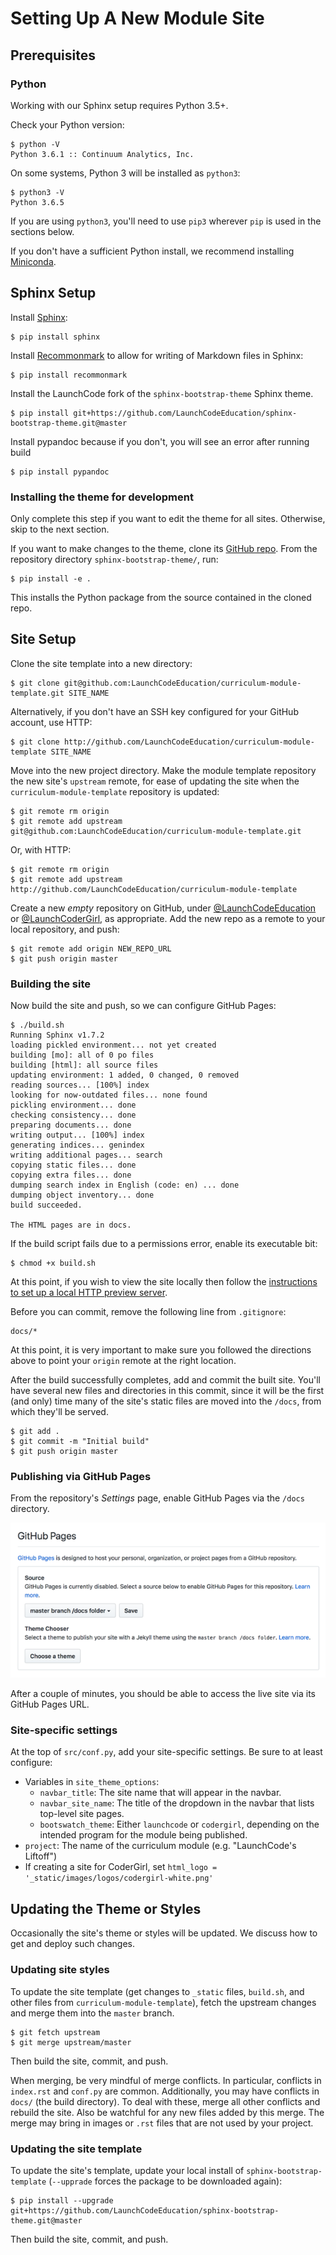 # Setting Up A New Module Site

## Prerequisites

### Python

Working with our Sphinx setup requires Python 3.5+.

Check your Python version:

```
$ python -V
Python 3.6.1 :: Continuum Analytics, Inc.
```

On some systems, Python 3 will be installed as `python3`:

```
$ python3 -V
Python 3.6.5
```

<aside class="aside-note">

If you are using `python3`, you'll need to use `pip3` wherever `pip` is used in the sections below.

</aside>

If you don't have a sufficient Python install, we recommend installing [Miniconda](https://conda.io/miniconda.html).

## Sphinx Setup

Install [Sphinx](http://www.sphinx-doc.org/en/master/):

```
$ pip install sphinx
```

Install [Recommonmark](https://recommonmark.readthedocs.io/en/latest/) to allow for writing of Markdown files in Sphinx:

```
$ pip install recommonmark
```

Install the LaunchCode fork of the `sphinx-bootstrap-theme` Sphinx theme.

```
$ pip install git+https://github.com/LaunchCodeEducation/sphinx-bootstrap-theme.git@master
```

Install pypandoc because if you don't, you will see an error after running build

```
$ pip install pypandoc
```

### Installing the theme for development

<aside class="aside-note">

Only complete this step if you want to edit the theme for all sites. Otherwise, skip to the next section.

</aside>

If you want to make changes to the theme, clone its [GitHub repo](https://github.com/LaunchCodeEducation/sphinx-bootstrap-theme). From the repository directory `sphinx-bootstrap-theme/`, run:

```
$ pip install -e .
```

This installs the Python package from the source contained in the cloned repo.

## Site Setup

Clone the site template into a new directory:

```
$ git clone git@github.com:LaunchCodeEducation/curriculum-module-template.git SITE_NAME
```

Alternatively, if you don't have an SSH key configured for your GitHub account, use HTTP:

```
$ git clone http://github.com/LaunchCodeEducation/curriculum-module-template SITE_NAME
```

Move into the new project directory. Make the module template repository the new site's `upstream` remote, for ease of updating the site when the `curriculum-module-template` repository is updated:

```
$ git remote rm origin
$ git remote add upstream git@github.com:LaunchCodeEducation/curriculum-module-template.git
```

Or, with HTTP:

```
$ git remote rm origin
$ git remote add upstream http://github.com/LaunchCodeEducation/curriculum-module-template
```

Create a new _empty_ repository on GitHub, under [@LaunchCodeEducation](https://github.com/LaunchCodeEducation) or [@LaunchCoderGirl](https://github.com/LaunchCoderGirlSTL), as appropriate. Add the new repo as a remote to your local repository, and push:

```
$ git remote add origin NEW_REPO_URL
$ git push origin master
```

### Building the site

Now build the site and push, so we can configure GitHub Pages:

```
$ ./build.sh
Running Sphinx v1.7.2
loading pickled environment... not yet created
building [mo]: all of 0 po files
building [html]: all source files
updating environment: 1 added, 0 changed, 0 removed
reading sources... [100%] index                                                                     
looking for now-outdated files... none found
pickling environment... done
checking consistency... done
preparing documents... done
writing output... [100%] index                                                                      
generating indices... genindex
writing additional pages... search
copying static files... done
copying extra files... done
dumping search index in English (code: en) ... done
dumping object inventory... done
build succeeded.

The HTML pages are in docs.
```

If the build script fails due to a permissions error, enable its executable bit:

```
$ chmod +x build.sh
```

<aside class="aside-note">

At this point, if you wish to view the site locally then follow the [instructions to set up a local HTTP preview server](//building/working.html#viewing-the-site-locally).

</aside>

Before you can commit, remove the following line from `.gitignore`:

```
docs/*
```

<aside class="aside-warning">

At this point, it is very important to make sure you followed the directions above to point your `origin` remote at the right location.

</aside>

After the build successfully completes, add and commit the built site. You'll have several new files and directories in this commit, since it will be the first (and only) time many of the site's static files are moved into the `/docs`, from which they'll be served.

```
$ git add .
$ git commit -m "Initial build"
$ git push origin master
```

### Publishing via GitHub Pages

From the repository's _Settings_ page, enable GitHub Pages via the `/docs` directory.

![Enable GitHub Pages](/_static/images/enable-gh-pages.png)

After a couple of minutes, you should be able to access the live site via its GitHub Pages URL.

### Site-specific settings

At the top of `src/conf.py`, add your site-specific settings. Be sure to at least configure:

- Variables in `site_theme_options`:
    - `navbar_title`: The site name that will appear in the navbar.
    - `navbar_site_name`: The title of the dropdown in the navbar that lists top-level site pages.
    - `bootswatch_theme`: Either `launchcode` or `codergirl`, depending on the intended program for the module being published.
- `project`: The name of the curriculum module (e.g. "LaunchCode's Liftoff")
- If creating a site for CoderGirl, set `html_logo = '_static/images/logos/codergirl-white.png'`

## Updating the Theme or Styles

Occasionally the site's theme or styles will be updated. We discuss how to get and deploy such changes.

### Updating site styles

To update the site template (get changes to `_static` files, `build.sh`, and other files from `curriculum-module-template`), fetch the upstream changes and merge them into the `master` branch.

```
$ git fetch upstream
$ git merge upstream/master
```

Then build the site, commit, and push.

When merging, be very mindful of merge conflicts. In particular, conflicts in `index.rst` and `conf.py` are common. Additionally, you may have conflicts in `docs/` (the build directory). To deal with these, merge all other conflicts and rebuild the site. Also be watchful for any new files added by this merge. The merge may bring in images or `.rst` files that are not used by your project.

### Updating the site template

To update the site's template, update your local install of `sphinx-bootstrap-template` (`--upprade` forces the package to be downloaded again):

```
$ pip install --upgrade git+https://github.com/LaunchCodeEducation/sphinx-bootstrap-theme.git@master
```

Then build the site, commit, and push.
